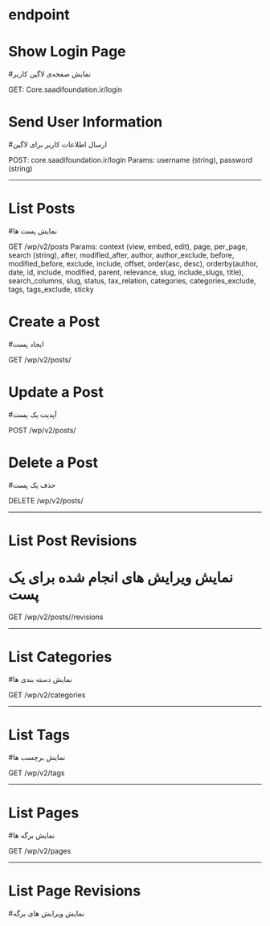 # endpoint

# Show Login Page
#نمایش صفحه‌ی لاگین کاربر

GET: Core.saadifoundation.ir/login

# Send User Information
#ارسال اطلاعات کاربر برای لاگین

POST: core.saadifoundation.ir/login
Params: username (string), password (string)

--------------------------------------------------

# List Posts
#نمایش پست ها

GET /wp/v2/posts
Params: context (view, embed, edit), page, per_page, search	(string), after, modified_after, author, author_exclude, before, modified_before, exclude, include, offset, order(asc, desc), orderby(author, date, id, include, modified, parent, relevance, slug, include_slugs, title), search_columns, slug, status, tax_relation, categories, categories_exclude, tags, tags_exclude, sticky

# Create a Post
#ایجاد پست

GET /wp/v2/posts/<id>

# Update a Post
  #آپدیت یک پست
  
  POST /wp/v2/posts/<id>
  
 # Delete a Post
  #حذف یک پست
  
  DELETE /wp/v2/posts/<id>
  
  ------------------------------------------------
  
# List Post Revisions
  # نمایش ویرایش های انجام شده برای یک پست
  
 GET /wp/v2/posts/<parent>/revisions
  
  -----------------------------------------------
  
  # List Categories
  #نمایش دسته بندی ها
  
  GET /wp/v2/categories
  
  -----------------------------------------------
  
  # List Tags
  #نمایش برچسب ها
  
  GET /wp/v2/tags
  
  ------------------------------------------------
  
  # List Pages
  #نمایش برگه ها
  
  GET /wp/v2/pages
  
  -------------------------------------------------
  
  # List Page Revisions
  #نمایش ویرایش های برگه 
  
  
 
